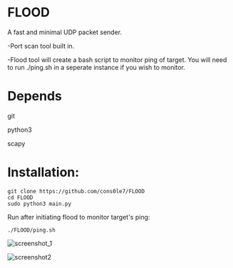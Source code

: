 # FLOOD
A fast and minimal UDP packet sender. 

-Port scan tool built in. 

-Flood tool will create a bash script to monitor ping of target. You will need to run ./ping.sh in a seperate instance if you wish to monitor.

# Depends 
git 

python3

scapy

# Installation: 

``` 
git clone https://github.com/cons0le7/FLOOD 
cd FLOOD
sudo python3 main.py 
``` 
Run after initiating flood to monitor target's ping: 
```
./FLOOD/ping.sh
```

![screenshot_1](https://github.com/user-attachments/assets/0b886da2-5d0a-42e2-9ba2-c9c87a6b2dc1)

![screenshot2](https://github.com/user-attachments/assets/40543b93-d8ca-44da-abad-fafec099c504)

